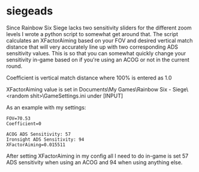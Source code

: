 # siegeads

Since Rainbow Six Siege lacks two sensitivity sliders for the different zoom levels I wrote a python script to somewhat get around that. The script calculates an XFactorAiming based on your FOV and desired vertical match distance that will very accurately line up with two corresponding ADS sensitivity values. This is so that you can somewhat quickly change your sensitivity in-game based on if you're using an ACOG or not in the current round.

Coefficient is vertical match distance where 100% is entered as 1.0

XFactorAiming value is set in Documents\\My Games\\Rainbow Six - Siege\\\<random shit\>\\GameSettings.ini under \[INPUT\]

As an example with my settings:

    FOV=70.53
    Coefficient=0
    
    ACOG ADS Sensitivity: 57
    Ironsight ADS Sensitivity: 94
    XFactorAiming=0.015511
    
After setting XFactorAiming in my config all I need to do in-game is set 57 ADS sensitivity when using an ACOG and 94 when using anything else.

